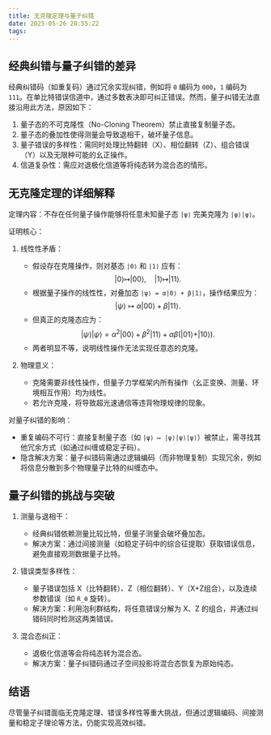 ```yaml
---
title: 无克隆定理与量子纠错 
date: 2025-05-26 20:55:22
tags:
---
```


## 经典纠错与量子纠错的差异  
经典纠错码（如重复码）通过冗余实现纠错，例如将 `0` 编码为 `000`，`1` 编码为 `111`。在单比特错误信道中，通过多数表决即可纠正错误。然而，量子纠错无法直接沿用此方法，原因如下：  
1. 量子态的不可克隆性（No-Cloning Theorem）禁止直接复制量子态。  
2. 量子态的叠加性使得测量会导致退相干，破坏量子信息。  
3. 量子错误的多样性：需同时处理比特翻转（X）、相位翻转（Z）、组合错误（Y）以及无限种可能的幺正操作。  
4. 信道复杂性：需应对退极化信道等将纯态转为混合态的情形。  


## 无克隆定理的详细解释  
定理内容：不存在任何量子操作能够将任意未知量子态 `|ψ⟩` 完美克隆为 `|ψ⟩|ψ⟩`。  

证明核心：  
1. 线性性矛盾：  
   - 假设存在克隆操作，则对基态 `|0⟩` 和 `|1⟩` 应有：  
     $$
     |0\rangle \mapsto |00\rangle, \quad |1\rangle \mapsto |11\rangle.
     $$  
   - 根据量子操作的线性性，对叠加态 `|ψ⟩ = α|0⟩ + β|1⟩`，操作结果应为：  
     $$
     |ψ\rangle \mapsto α|00⟩ + β|11⟩.
     $$  
   - 但真正的克隆态应为：  
     $$
     |ψ⟩|ψ⟩ = α^2|00⟩ + β^2|11⟩ + αβ(|01⟩ + |10⟩).
     $$  
   - 两者明显不等，说明线性操作无法实现任意态的克隆。  

2. 物理意义：  
   - 克隆需要非线性操作，但量子力学框架内所有操作（幺正变换、测量、环境相互作用）均为线性。  
   - 若允许克隆，将导致超光速通信等违背物理规律的现象。  

对量子纠错的影响：  
- 重复编码不可行：直接复制量子态（如 `|ψ⟩ ↦ |ψ⟩|ψ⟩|ψ⟩`）被禁止，需寻找其他冗余方式（如通过纠缠或稳定子码）。  
- 隐含解决方案：量子纠错码需通过逻辑编码（而非物理复制）实现冗余，例如将信息分散到多个物理量子比特的纠缠态中。  


## 量子纠错的挑战与突破  
1. 测量与退相干：  
   - 经典纠错依赖测量比较比特，但量子测量会破坏叠加态。  
   - 解决方案：通过间接测量（如稳定子码中的综合征提取）获取错误信息，避免直接观测数据量子比特。  

2. 错误类型多样性：  
   - 量子错误包括 X（比特翻转）、Z（相位翻转）、Y（X+Z组合），以及连续参数错误（如 `R_θ` 旋转）。  
   - 解决方案：利用泡利群结构，将任意错误分解为 X、Z 的组合，并通过纠错码同时检测这两类错误。  

3. 混合态纠正：  
   - 退极化信道等会将纯态转为混合态。  
   - 解决方案：量子纠错码通过子空间投影将混合态恢复为原始纯态。  


## 结语  
尽管量子纠错面临无克隆定理、错误多样性等重大挑战，但通过逻辑编码、间接测量和稳定子理论等方法，仍能实现高效纠错。